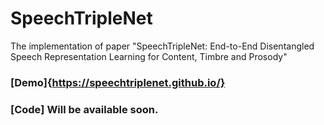 # SpeechTripleNet
The implementation of paper "SpeechTripleNet: End-to-End Disentangled Speech Representation Learning for Content, Timbre and Prosody"

### [Demo]{https://speechtriplenet.github.io/} 

### [Code] Will be available soon.
